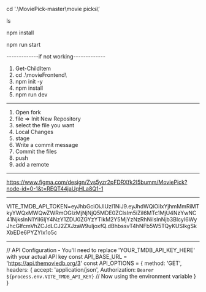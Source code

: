 cd '.\MoviePick-master\movie picks\’

ls

npm install

npm run start

-------------if not working-------------
1. Get-ChildItem
2. cd .\movieFrontend\
3.  npm init -y
4.  npm install
5.  npm run dev

______________________________________________________________

1. Open fork
2. file ⇒ Init New Repository
3. select the file you want
4. Local Changes
5. stage
6. Write a commit message
7. Commit the files
8. push
9. add a remote

______________________________________________________________

https://www.figma.com/design/Zvs5yzr2pFDRXfk2I5bumm/MoviePick?node-id=0-1&t=REQT44jaUqHLa8Q1-1

______________________________________________________________

VITE_TMDB_API_TOKEN=eyJhbGciOiJIUzI1NiJ9.eyJhdWQiOiIxYjhmMmRiMTkyYWQxMWQwZWRmOGIzMjNjNjQ5MDE0ZCIsIm5iZiI6MTc1MjU4NzYwNC41NjksInN1YiI6IjY4NzY1ZDU0ZGYzYTlkM2Y5MjYzNzRhNiIsInNjb3BlcyI6WyJhcGlfcmVhZCJdLCJ2ZXJzaW9uIjoxfQ.dBhbssvT4hNFb5W5TQyKUSIkgSkXbEDe6PYZYIx1o5c

______________________________________________________________

// API Configuration - You'll need to replace 'YOUR_TMDB_API_KEY_HERE' with your actual API key
const API_BASE_URL = 'https://api.themoviedb.org/3'
const API_OPTIONS = {
  method: 'GET',
  headers: {
    accept: 'application/json',
    Authorization: `Bearer ${process.env.VITE_TMDB_API_KEY}` // Now using the environment variable
  }
}

